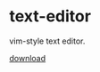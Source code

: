 # text-editor

vim-style text editor.

<a download="README.md" href="/" title="ImageName">download
</a>
